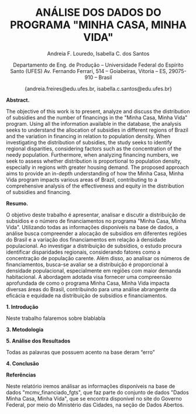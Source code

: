 <h1 align="center"> ANÁLISE DOS DADOS DO PROGRAMA "MINHA CASA, MINHA VIDA" </h1> 

<p align="center"> 
Andreia F. Louredo, Isabella C. dos Santos
</p>
<p align="center"> 
Departamento de Eng. de Produção – Universidade Federal do Espírito Santo (UFES)
Av. Fernando Ferrari, 514 – Goiabeiras, Vitoria – ES, 29075-910 – Brasil
</p>
<p align="center"> 
{andreia.freires@edu.ufes.br, isabella.c.santos@edu.ufes.br}
</p>


**Abstract.**

The objective of this work is to present, analyze and discuss the distribution of subsidies and the number of financings in the "Minha Casa, Minha Vida" program. Using all the information available in the database, the analysis seeks to understand the allocation of subsidies in different regions of Brazil and the variation in financing in relation to population density.
When investigating the distribution of subsidies, the study seeks to identify regional disparities, considering factors such as the concentration of the needy population. Furthermore, when analyzing financing numbers, we seek to assess whether distribution is proportional to population density, especially in regions with greater housing demand.
The proposed approach aims to provide an in-depth understanding of how the Minha Casa, Minha Vida program impacts various areas of Brazil, contributing to a comprehensive analysis of the effectiveness and equity in the distribution of subsidies and financing.


**Resumo.** 

O objetivo deste trabalho é apresentar, analisar e discutir a distribuição de subsídios e o número de financiamentos no programa "Minha Casa, Minha Vida". Utilizando todas as informações disponíveis na base de dados, a análise busca compreender a alocação de subsídios em diferentes regiões do Brasil e a variação dos financiamentos em relação à densidade populacional. Ao investigar a distribuição de subsídios, o estudo procura identificar disparidades regionais, considerando fatores como a concentração de população carente. Além disso, ao analisar os números de financiamentos, busca-se avaliar se a distribuição é proporcional à densidade populacional, especialmente em regiões com maior demanda habitacional. A abordagem adotada visa fornecer uma compreensão aprofundada de como o programa Minha Casa, Minha Vida impacta diversas áreas do Brasil, contribuindo para uma análise abrangente da eficácia e equidade na distribuição de subsídios e financiamentos.


**1.	Introdução**
   
Neste trabalho falaremos sobre blablabla 


**3.	Metodologia**

   
**5.	Análise dos Resultados**

Todas as palavras que possuem acento na base deram “erro”

**4.	Conclusão**

   
**Referências**



Neste relatório iremos análisar as informações disponíveis na base de dados "mcmv_financiado_fgts", que faz parte do conjunto de dados "Dados Minha Casa, Minha Vida", que se encontra disponível no site do Governo Federal, por meio do Ministério das Cidades, na seção de Dados Abertos.





